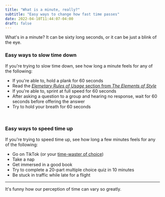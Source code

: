 ```yaml
---
title: "What is a minute, really?"
subtitle: "Easy ways to change how fast time passes"
date: 2022-04-10T11:44:07-04:00
draft: false
---
```


What's in a minute? It can be sixty long seconds, or it can be just a blink of the eye.

### Easy ways to slow time down

If you're trying to slow time down, see how long a minute feels for any of the following:

- If you're able to, hold a plank for 60 seconds
- Read the [*Elemetary Rules of Usage* section from *The Elements of Style*](https://www.gutenberg.org/files/37134/37134-h/37134-h.htm#Page_7)
- If you're able to, sprint at full speed for 60 seconds
- After asking a question to a group and hearing no response, wait for 60 seconds before offering the answer
- Try to hold your breath for 60 seconds

<br>

### Easy ways to speed time up

If you're trying to speed time up, see how long a few minutes feels for any of the following:

- Go on TikTok (or your [time-waster of choice](/posts/infinite-scroll/))
- Take a nap
- Get immersed in a good book
- Try to complete a 20-part multiple choice quiz in 10 minutes
- Be stuck in traffic while late for a flight


-----

It's funny how our perception of time can vary so greatly.
